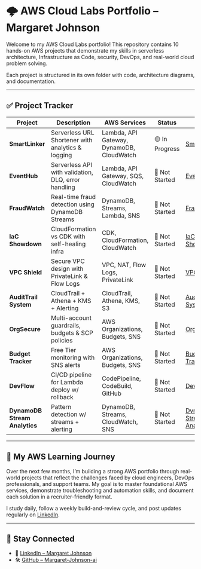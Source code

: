 
# 🌩️ AWS Cloud Labs Portfolio – Margaret Johnson

Welcome to my AWS Cloud Labs portfolio! This repository contains 10 hands-on AWS projects that demonstrate my skills in serverless architecture, Infrastructure as Code, security, DevOps, and real-world cloud problem solving.

Each project is structured in its own folder with code, architecture diagrams, and documentation.

---

## ✅ Project Tracker

| Project | Description | AWS Services | Status | Link |
|--------|-------------|--------------|--------|------|
| **SmartLinker** | Serverless URL Shortener with analytics & logging | Lambda, API Gateway, DynamoDB, CloudWatch | 🟡 In Progress | [SmartLinker](./SmartLinker) |
| **EventHub** | Serverless API with validation, DLQ, error handling | Lambda, API Gateway, SQS, CloudWatch | 🔲 Not Started | [EventHub](./EventHub) |
| **FraudWatch** | Real-time fraud detection using DynamoDB Streams | DynamoDB, Streams, Lambda, SNS | 🔲 Not Started | [FraudWatch](./FraudWatch) |
| **IaC Showdown** | CloudFormation vs CDK with self-healing infra | CDK, CloudFormation, CloudWatch | 🔲 Not Started | [IaC-Showdown](./IaC-Showdown) |
| **VPC Shield** | Secure VPC design with PrivateLink & Flow Logs | VPC, NAT, Flow Logs, PrivateLink | 🔲 Not Started | [VPC-Shield](./VPC-Shield) |
| **AuditTrail System** | CloudTrail + Athena + KMS + Alerting | CloudTrail, Athena, KMS, S3 | 🔲 Not Started | [AuditTrail-System](./AuditTrail-System) |
| **OrgSecure** | Multi-account guardrails, budgets & SCP policies | AWS Organizations, Budgets, SNS | 🔲 Not Started | [OrgSecure](./OrgSecure) |
| **Budget Tracker** | Free Tier monitoring with SNS alerts | AWS Organizations, Budgets, SNS | 🔲 Not Started | [Budget-Tracker](./Budget-Tracker) |
| **DevFlow** | CI/CD pipeline for Lambda deploy w/ rollback | CodePipeline, CodeBuild, GitHub | 🔲 Not Started | [DevFlow](./DevFlow) |
| **DynamoDB Stream Analytics** | Pattern detection w/ streams + alerting | DynamoDB, Streams, CloudWatch, SNS | 🔲 Not Started | [DynamoDB-Stream-Analytics](./DynamoDB-Stream-Analytics) |

---

## 🧠 My AWS Learning Journey

Over the next few months, I’m building a strong AWS portfolio through real-world projects that reflect the challenges faced by cloud engineers, DevOps professionals, and support teams. My goal is to master foundational AWS services, demonstrate troubleshooting and automation skills, and document each solution in a recruiter-friendly format.

I study daily, follow a weekly build-and-review cycle, and post updates regularly on [LinkedIn](https://www.linkedin.com/in/margaretjohnson180).

---

## 🔗 Stay Connected

- 💼 [LinkedIn – Margaret Johnson](https://www.linkedin.com/in/margaretjohnson180)
- 🛠️ [GitHub – Margaret-Johnson-ai](https://github.com/Margaret-Johnson-ai)
